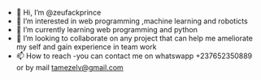 - 👋 Hi, I’m @zeufackprince
- 👀 I’m interested in web programming ,machine learning and roboticts
- 🌱 I’m currently learning web programming and python
- 💞️ I’m looking to collaborate on any project that can help me ameliorate my self and gain experience in team work
- 📫 How to reach -you can contact me on whatswapp +237652350889 or by mail tamezelv@gmail.com

<!---
zeufackprince/zeufackprince is a ✨ special ✨ repository because its `README.md` (this file) appears on your GitHub profile.
You can click the Preview link to take a look at your changes.
--->
